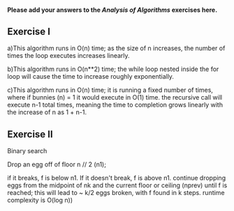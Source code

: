 #### Please add your answers to the ***Analysis of  Algorithms*** exercises here.

## Exercise I

a)This algorithm runs in O(n) time; as the size of n increases,
the number of times the loop executes increases linearly.


b)This algorithm runs in O(n**2) time; the while loop nested inside the for loop
will cause the time to increase roughly exponentially.


c)This algorithm runs in O(n) time; it is running a fixed number of times,
where if bunnies (n) = 1 it would execute in O(1) time. the recursive call will execute n-1 total times,
meaning the time to completion grows linearly with the increase of n as 1 + n-1.

## Exercise II

Binary search

Drop an egg off of floor n // 2 (n1);

if it breaks, f is below n1. If it doesn't break, f is above n1.
continue dropping eggs from the midpoint of nk and the current floor or ceiling (nprev)
until f is reached; this will lead to ~ k/2 eggs broken, with f found in k steps.
runtime complexity is O(log n))
